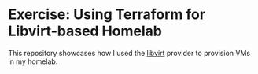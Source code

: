 # Exercise: Using Terraform for Libvirt-based Homelab

This repository showcases how I used the [libvirt] provider to provision
VMs in my homelab.


<!-- Links -->

[libvirt]: https://github.com/dmacvicar/terraform-provider-libvirt